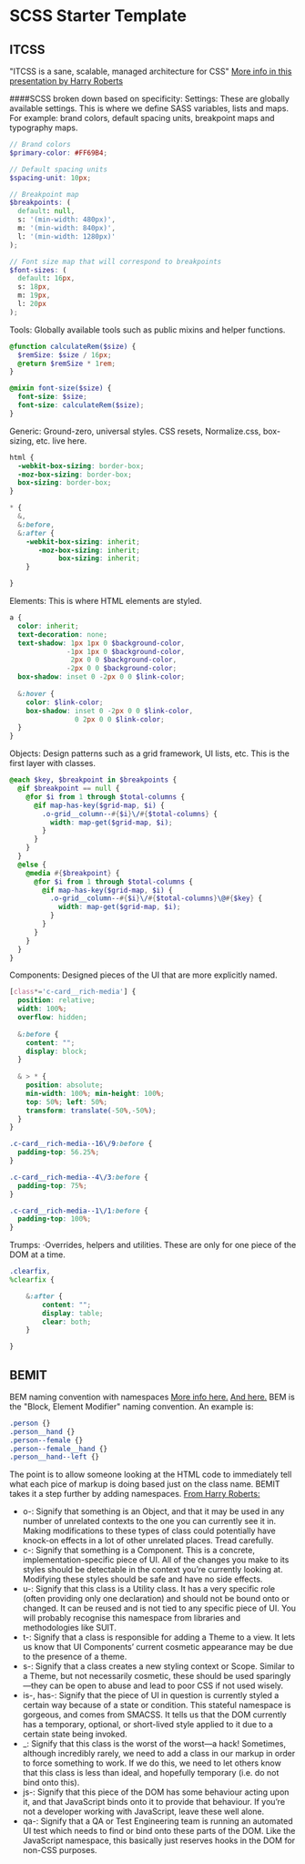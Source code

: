 # SCSS Starter Template
## ITCSS
"ITCSS is a sane, scalable, managed architecture for CSS"
[More info in this presentation by Harry Roberts](http://csswizardry.net/talks/2014/11/itcss-dafed.pdf)

####SCSS broken down based on specificity:
Settings: These are globally available settings. This is where we define SASS variables, lists and maps. For example: brand colors, default spacing units, breakpoint maps and typography maps.
```scss
// Brand colors
$primary-color: #FF69B4;

// Default spacing units
$spacing-unit: 10px;

// Breakpoint map
$breakpoints: (
  default: null,
  s: '(min-width: 480px)',
  m: '(min-width: 840px)',
  l: '(min-width: 1280px)'
);

// Font size map that will correspond to breakpoints
$font-sizes: (
  default: 16px,
  s: 18px,
  m: 19px,
  l: 20px
);
```
Tools: Globally available tools such as public mixins and helper functions.
```scss
@function calculateRem($size) {
  $remSize: $size / 16px;
  @return $remSize * 1rem;
}

@mixin font-size($size) {
  font-size: $size;
  font-size: calculateRem($size);
}
```
Generic: Ground-zero, universal styles. CSS resets, Normalize.css, box-sizing, etc. live here.
```scss
html {
  -webkit-box-sizing: border-box;
  -moz-box-sizing: border-box;
  box-sizing: border-box;
}

* {
  &,
  &:before,
  &:after {
    -webkit-box-sizing: inherit;
       -moz-box-sizing: inherit;
            box-sizing: inherit;
    }

}
```
Elements: This is where HTML elements are styled.
```scss
a {
  color: inherit;
  text-decoration: none;
  text-shadow: 1px 1px 0 $background-color, 
              -1px 1px 0 $background-color, 
               2px 0 0 $background-color, 
              -2px 0 0 $background-color;
  box-shadow: inset 0 -2px 0 0 $link-color;
  
  &:hover {
    color: $link-color;
    box-shadow: inset 0 -2px 0 0 $link-color,
                0 2px 0 0 $link-color;
  }
}
```
Objects: Design patterns such as a grid framework, UI lists, etc. This is the first layer with classes.
```scss
@each $key, $breakpoint in $breakpoints {
  @if $breakpoint == null {
    @for $i from 1 through $total-columns {
      @if map-has-key($grid-map, $i) {
        .o-grid__column--#{$i}\/#{$total-columns} {
          width: map-get($grid-map, $i);
        }
      }
    }
  }
  @else {
    @media #{$breakpoint} {
      @for $i from 1 through $total-columns {
        @if map-has-key($grid-map, $i) {
          .o-grid__column--#{$i}\/#{$total-columns}\@#{$key} {
            width: map-get($grid-map, $i);
          }
        }
      }
    }
  }
}
```
Components: Designed pieces of the UI that are more explicitly named.
```scss
[class*='c-card__rich-media'] {
  position: relative;
  width: 100%;
  overflow: hidden;
  
  &:before {
    content: "";
    display: block; 
  }
  
  & > * {
    position: absolute;
    min-width: 100%; min-height: 100%;
    top: 50%; left: 50%;
    transform: translate(-50%,-50%);
  }
}

.c-card__rich-media--16\/9:before {
  padding-top: 56.25%;
}

.c-card__rich-media--4\/3:before {
  padding-top: 75%;
}

.c-card__rich-media--1\/1:before {
  padding-top: 100%;
}
```
Trumps: ⋅Overrides, helpers and utilities. These are only for one piece of the DOM at a time.
```scss
.clearfix,
%clearfix {

    &:after {
        content: "";
        display: table;
        clear: both;
    }

}
```

## BEMIT
BEM naming convention with namespaces
[More info here.](http://csswizardry.com/2015/08/bemit-taking-the-bem-naming-convention-a-step-further/)
[And here.](http://csswizardry.com/2013/01/mindbemding-getting-your-head-round-bem-syntax/)
BEM is the "Block, Element Modifier" naming convention. An example is:
```css
.person {}
.person__hand {}
.person--female {}
.person--female__hand {}
.person__hand--left {}
```
The point is to allow someone looking at the HTML code to immediately tell what each pice of markup is doing based just on the class name. BEMIT takes it a step further by adding namespaces. [From Harry Roberts:](http://csswizardry.com/2015/03/more-transparent-ui-code-with-namespaces/)
* o-: Signify that something is an Object, and that it may be used in any number of unrelated contexts to the one you can currently see it in. Making modifications to these types of class could potentially have knock-on effects in a lot of other unrelated places. Tread carefully.
* c-: Signify that something is a Component. This is a concrete, implementation-specific piece of UI. All of the changes you make to its styles should be detectable in the context you’re currently looking at. Modifying these styles should be safe and have no side effects.
* u-: Signify that this class is a Utility class. It has a very specific role (often providing only one declaration) and should not be bound onto or changed. It can be reused and is not tied to any specific piece of UI. You will probably recognise this namespace from libraries and methodologies like SUIT.
* t-: Signify that a class is responsible for adding a Theme to a view. It lets us know that UI Components’ current cosmetic appearance may be due to the presence of a theme.
* s-: Signify that a class creates a new styling context or Scope. Similar to a Theme, but not necessarily cosmetic, these should be used sparingly—they can be open to abuse and lead to poor CSS if not used wisely.
* is-, has-: Signify that the piece of UI in question is currently styled a certain way because of a state or condition. This stateful namespace is gorgeous, and comes from SMACSS. It tells us that the DOM currently has a temporary, optional, or short-lived style applied to it due to a certain state being invoked.
* _: Signify that this class is the worst of the worst—a hack! Sometimes, although incredibly rarely, we need to add a class in our markup in order to force something to work. If we do this, we need to let others know that this class is less than ideal, and hopefully temporary (i.e. do not bind onto this).
* js-: Signify that this piece of the DOM has some behaviour acting upon it, and that JavaScript binds onto it to provide that behaviour. If you’re not a developer working with JavaScript, leave these well alone.
* qa-: Signify that a QA or Test Engineering team is running an automated UI test which needs to find or bind onto these parts of the DOM. Like the JavaScript namespace, this basically just reserves hooks in the DOM for non-CSS purposes.